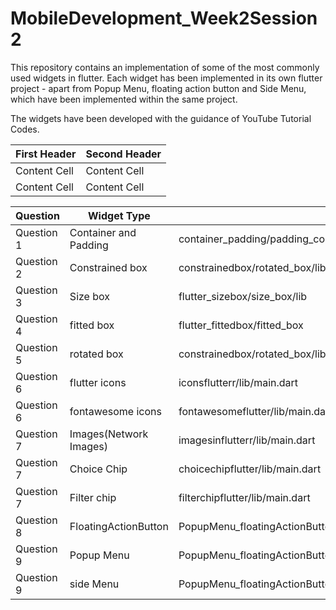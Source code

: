 # MobileDevelopment_Week2Session2

This repository contains an implementation of some of the most commonly used widgets in flutter. 
Each widget has been implemented in its own flutter project - apart from Popup Menu, floating action button and Side Menu,
which have been implemented within the same project.

The widgets have been developed with the guidance of YouTube Tutorial Codes.

| First Header  | Second Header |
| ------------- | ------------- |
| Content Cell  | Content Cell  |
| Content Cell  | Content Cell  |


| Question   |   Widget Type           | Folder Path                                                                       |
| ---------- | ----------------------- | --------------------------------------------------------------------------------- |
| Question 1 | Container and Padding   | container_padding/padding_container/lib/main.dart                                 |
| Question 2 | Constrained box         | constrainedbox/rotated_box/lib/main.dart                                          |
| Question 3 | Size box                | flutter_sizebox/size_box/lib                                                      |
| Question 4 | fitted box              | flutter_fittedbox/fitted_box                                                      |
| Question 5 | rotated box             | constrainedbox/rotated_box/lib/main.dart                                          |
| Question 6 | flutter icons           | iconsflutterr/lib/main.dart                                                       |
| Question 6 | fontawesome icons       | fontawesomeflutter/lib/main.dart                                                  |
| Question 7 | Images(Network Images)  | imagesinflutterr/lib/main.dart                                                    |
| Question 7 | Choice Chip             | choicechipflutter/lib/main.dart                                                   |
| Question 7 | Filter chip             | filterchipflutter/lib/main.dart                                                   |
| Question 8 | FloatingActionButton    | PopupMenu_floatingActionButton_sideMenu/app/src/main/java/com/example/assignment1 |
| Question 9 | Popup Menu              | PopupMenu_floatingActionButton_sideMenu/app/src/main/java/com/example/assignment1 |
| Question 9 | side Menu               | PopupMenu_floatingActionButton_sideMenu/app/src/main/java/com/example/assignment1 |
